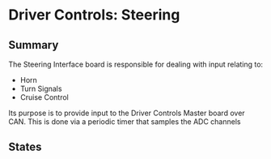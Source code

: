 # Driver Controls: Steering

## Summary

The Steering Interface board is responsible for dealing with input relating to:

* Horn
* Turn Signals
* Cruise Control

Its purpose is to provide input to the Driver Controls Master board over CAN.
This is done via a periodic timer that samples the ADC channels 

## States
